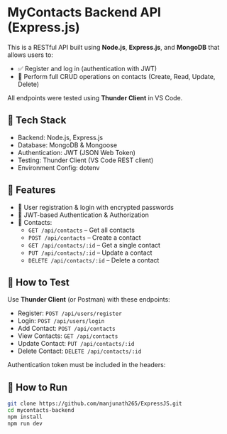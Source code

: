 # MyContacts Backend API (Express.js)

This is a RESTful API built using **Node.js**, **Express.js**, and **MongoDB** that allows users to:

- ✅ Register and log in (authentication with JWT)
- 📇 Perform full CRUD operations on contacts (Create, Read, Update, Delete)

All endpoints were tested using **Thunder Client** in VS Code.

## 🔧 Tech Stack

- Backend: Node.js, Express.js
- Database: MongoDB & Mongoose
- Authentication: JWT (JSON Web Token)
- Testing: Thunder Client (VS Code REST client)
- Environment Config: dotenv

## 🧪 Features

- 🧍 User registration & login with encrypted passwords
- 🔐 JWT-based Authentication & Authorization
- 📇 Contacts: 
  - `GET /api/contacts` – Get all contacts
  - `POST /api/contacts` – Create a contact
  - `GET /api/contacts/:id` – Get a single contact
  - `PUT /api/contacts/:id` – Update a contact
  - `DELETE /api/contacts/:id` – Delete a contact

## 🧪 How to Test

Use **Thunder Client** (or Postman) with these endpoints:

- Register: `POST /api/users/register`
- Login: `POST /api/users/login`
- Add Contact: `POST /api/contacts`
- View Contacts: `GET /api/contacts`
- Update Contact: `PUT /api/contacts/:id`
- Delete Contact: `DELETE /api/contacts/:id`

Authentication token must be included in the headers:



## 🚀 How to Run

```bash
git clone https://github.com/manjunath265/ExpressJS.git
cd mycontacts-backend
npm install
npm run dev

